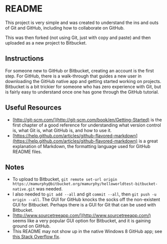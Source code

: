 README
=======

This project is very simple and was created to understand the ins and outs of Git and GitHub, including how to collaborate on GitHub.

This was then forked (not using Git, just with copy and paste) and then uploaded as a new project to Bitbucket.

Instructions
-------------
For someone new to GitHub or Bitbucket, creating an account is the first step. For GitHub, there is a walk-through that guides a new user in downloading the GitHub native app and getting started working on projects. Bitbucket is a bit trickier for someone who has zero experience with Git, but is fairly easy to understand once one has gone through the GitHub tutorial.

Useful Resources
-----------------

* [http://git-scm.com/](http://git-scm.com/book/en/Getting-Started) is the first chapter of a good reference for understanding what version control is, what Git is, what GitHub is, and how to use it.
* [https://help.github.com/articles/github-flavored-markdown](https://help.github.com/articles/github-flavored-markdown) is a great explanation of Markdown, the formatting language used for GitHub README files.

Notes
------
* To upload to Bitbucket, ```git remote set-url origin https://mamurphy@bitbucket.org/mamurphy/helloworldtest-bitbucket-native.git``` was needed.
* I also needed to ```git add --all``` and git ```commit --all```, then ```git push -u origin --all```. The GUI for GitHub knocks the socks off the non-existent GUI for Bitbucket. Perhaps there is a GUI for Git that can be used with Bitbucket.
* [http://www.sourcetreeapp.com/](http://www.sourcetreeapp.com/) seems like a very popular GUI option for Bitbucket, and it is gaining ground on GitHub.
* This README may not show up in the native Windows 8 GitHub app; see [this Stack Overflow fix]( http://stackoverflow.com/questions/21110011/windows-github-app-not-detecting-readme/21273024#21273024).